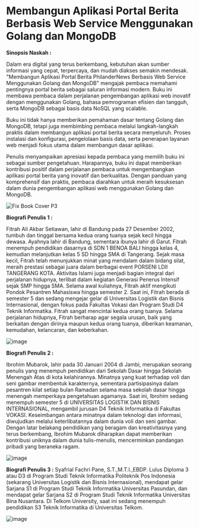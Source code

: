 # Membangun Aplikasi Portal Berita Berbasis Web Service Menggunakan Golang dan MongoDB


**Sinopsis Naskah :**

Dalam era digital yang terus berkembang, kebutuhan akan sumber informasi yang cepat, terpercaya, dan mudah diakses semakin mendesak. "Membangun Aplikasi Portal Berita PhilanderNews Berbasis Web Service Menggunakan Golang dan MongoDB" mengajak pembaca memahami pentingnya portal berita sebagai saluran informasi modern. Buku ini membawa pembaca dalam perjalanan pengembangan aplikasi web inovatif dengan menggunakan Golang, bahasa pemrograman efisien dan tangguh, serta MongoDB sebagai basis data NoSQL yang scalable.

Buku ini tidak hanya memberikan pemahaman dasar tentang Golang dan MongoDB, tetapi juga membimbing pembaca melalui langkah-langkah praktis dalam membangun aplikasi portal berita secara menyeluruh. Proses instalasi dan konfigurasi, pengelolaan basis data, serta penerapan layanan web menjadi fokus utama dalam membangun dasar aplikasi.

Penulis menyampaikan apresiasi kepada pembaca yang memilih buku ini sebagai sumber pengetahuan. Harapannya, buku ini dapat memberikan kontribusi positif dalam perjalanan pembaca untuk mengembangkan aplikasi portal berita yang inovatif dan berkualitas. Dengan panduan yang komprehensif dan praktis, pembaca diarahkan untuk meraih kesuksesan dalam dunia pengembangan aplikasi web menggunakan Golang dan MongoDB.


![Fix Book Cover P3](https://github.com/PhilanderNews/WebServicePortalBerita/assets/94114847/465b1778-1767-4731-9116-9dbfb39c9a17)


**Biografi Penulis 1 :**

Fitrah Ali Akbar Setiawan, lahir di Bandung pada 27 Desember 2002, tumbuh dan tinggal bersama kedua orang tuanya sejak kecil hingga dewasa. Ayahnya lahir di Bandung, sementara ibunya lahir di Garut. Fitrah menempuh pendidikan dasarnya di SDN 1 BENOA BALI hingga kelas 4, kemudian melanjutkan kelas 5 SD hingga SMA di Tangerang. Sejak masa kecil, Fitrah telah menunjukkan minat yang mendalam dalam bidang silat, meraih prestasi sebagai juara dalam berbagai event PORSENI LDII TANGERANG KOTA. Aktivitas Islami juga menjadi bagian integral dari perjalanan hidupnya, terlibat dalam kegiatan Generasi Penerus Intensif sejak SMP hingga SMA. Selama awal kuliahnya, Fitrah aktif mengikuti Pondok Pesantren Mahasiswa hingga semester 2. Saat ini, Fitrah berada di semester 5 dan sedang mengejar gelar di Universitas Logistik dan Bisnis Internasional, dengan fokus pada Fakultas Vokasi dan Program Studi D4 Teknik Informatika. Fitrah sangat mencintai kedua orang tuanya. Selama perjalanan hidupnya, Fitrah berharap agar segala urusan, baik yang berkaitan dengan dirinya maupun kedua orang tuanya, diberikan keamanan, kemudahan, kelancaran, dan keberkahan.


![image](https://github.com/PhilanderNews/WebServicePortalBerita/assets/94114847/49b5dad8-aba8-4c52-bc2f-05fce50a50b6)

**Biografi Penulis 2 :**

Ibrohim Mubarok, lahir pada 30 Januari 2004 di Jambi, merupakan seorang penulis yang menempuh pendidikan dari Sekolah Dasar hingga Sekolah Menengah Atas di kota kelahirannya. Minatnya yang kuat terhadap voli dan seni gambar membentuk karakternya, sementara partisipasinya dalam pesantren kilat setiap bulan Ramadan selama masa sekolah dasar hingga menengah memperkaya pengetahuan agamanya. Saat ini, Ibrohim sedang menempuh semester 5 di UNIVERSITAS LOGISTIK DAN BISNIS INTERNASIONAL, mengambil jurusan D4 Teknik Informatika di Fakultas VOKASI. Keseimbangan antara minatnya dalam teknologi dan informasi, diwujudkan melalui keterlibatannya dalam dunia voli dan seni gambar. Dengan latar belakang pendidikan yang beragam dan kreativitasnya yang terus berkembang, Ibrohim Mubarok diharapkan dapat memberikan kontribusi uniknya dalam dunia tulis-menulis, mencerminkan pandangan pribadi yang beraneka ragam.


![image](https://github.com/PhilanderNews/WebServicePortalBerita/assets/94114847/96700d4a-fac0-4220-b41e-327233bcef41)

**Biografi Penulis 3 :**
Syafrial Fachri Pane, S.T.,M.T.I.,EBDP. Lulus Diploma 3 atau D3 di Program Studi Teknik Informatika Politeknik Pos Indonesia (sekarang Universitas Logistik dan Bisnis Internasional), mendapat gelar Sarjana S1 di Program Studi Teknik Informatika Universitas Pasundan, dan mendapat gelar Sarjana S2 di Program Studi Teknik Informatika Universitas Bina Nusantara. Di Telkom University, saat ini sedang menempuh pendidikan S3 Teknik Informatika di Universitas Telkom. 


![image](https://github.com/PhilanderNews/WebServicePortalBerita/assets/94114847/88ce4846-94e4-4f3b-b3a1-a87a33403f64)
